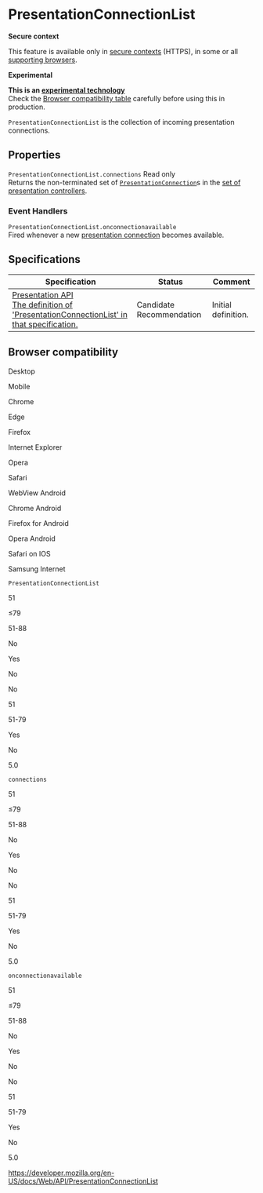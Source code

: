 PresentationConnectionList
==========================

**Secure context**

This feature is available only in [secure contexts](https://developer.mozilla.org/en-US/docs/Web/Security/Secure_Contexts) (HTTPS), in some or all [supporting browsers](#browser_compatibility).

**Experimental**

**This is an [experimental technology](https://developer.mozilla.org/en-US/docs/MDN/Guidelines/Conventions_definitions#experimental)**  
Check the [Browser compatibility table](#browser_compatibility) carefully before using this in production.

`PresentationConnectionList` is the collection of incoming presentation connections.

Properties
----------

 <span class="page-not-created">`PresentationConnectionList.connections`</span> <span class="badge inline readonly">Read only </span>   
Returns the non-terminated set of [`PresentationConnection`](presentationconnection)s in the [set of presentation controllers](https://www.w3.org/TR/presentation-api/#dfn-set-of-presentation-controllers).

### Event Handlers

<span class="page-not-created">`PresentationConnectionList.onconnectionavailable`</span>  
Fired whenever a new [presentation connection](https://www.w3.org/TR/presentation-api/#dfn-presentation-connection) becomes available.

Specifications
--------------

<table><thead><tr class="header"><th>Specification</th><th>Status</th><th>Comment</th></tr></thead><tbody><tr class="odd"><td><a href="https://w3c.github.io/presentation-api/#interface-presentationconnectionlist">Presentation API<br />
<span class="small">The definition of 'PresentationConnectionList' in that specification.</span></a></td><td><span class="spec-cr">Candidate Recommendation</span></td><td>Initial definition.</td></tr></tbody></table>

Browser compatibility
---------------------

Desktop

Mobile

Chrome

Edge

Firefox

Internet Explorer

Opera

Safari

WebView Android

Chrome Android

Firefox for Android

Opera Android

Safari on IOS

Samsung Internet

`PresentationConnectionList`

51

≤79

51-88

No

Yes

No

No

51

51-79

Yes

No

5.0

`connections`

51

≤79

51-88

No

Yes

No

No

51

51-79

Yes

No

5.0

`onconnectionavailable`

51

≤79

51-88

No

Yes

No

No

51

51-79

Yes

No

5.0

<a href="https://developer.mozilla.org/en-US/docs/Web/API/PresentationConnectionList" class="_attribution-link">https://developer.mozilla.org/en-US/docs/Web/API/PresentationConnectionList</a>
